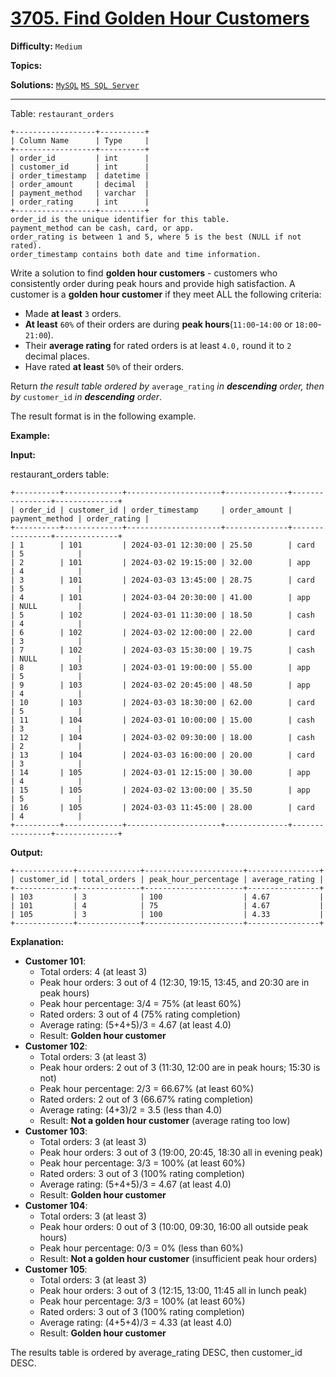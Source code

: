 # [3705. Find Golden Hour Customers](https://leetcode.com/problems/find-golden-hour-customers/)

**Difficulty:** `Medium`  

**Topics:**   

**Solutions:** [`MySQL`](../../src/sql/challenges/FindGoldenHourCustomers.sql) [`MS SQL Server`](../../src/sql/challenges/FindGoldenHourCustomers.sql)  

---

Table: `restaurant_orders`

```
+------------------+----------+
| Column Name      | Type     | 
+------------------+----------+
| order_id         | int      |
| customer_id      | int      |
| order_timestamp  | datetime |
| order_amount     | decimal  |
| payment_method   | varchar  |
| order_rating     | int      |
+------------------+----------+
order_id is the unique identifier for this table.
payment_method can be cash, card, or app.
order_rating is between 1 and 5, where 5 is the best (NULL if not rated).
order_timestamp contains both date and time information.
```

Write a solution to find **golden hour customers** - customers who consistently order during peak hours and provide high satisfaction. A customer is a **golden hour customer** if they meet ALL the following criteria:

* Made **at least** `3` orders.
* **At least** `60%` of their orders are during **peak hours**(`11:00`-`14:00` or `18:00`-`21:00`).
* Their **average rating** for rated orders is at least `4.0,` round it to `2` decimal places.
* Have rated **at least** `50%` of their orders.

Return *the result table ordered by* `average_rating` *in **descending** order, then by* `customer_id`​​​​​​​ *in **descending** order*.

The result format is in the following example.

**Example:**

**Input:**

restaurant\_orders table:

```
+----------+-------------+---------------------+--------------+----------------+--------------+
| order_id | customer_id | order_timestamp     | order_amount | payment_method | order_rating |
+----------+-------------+---------------------+--------------+----------------+--------------+
| 1        | 101         | 2024-03-01 12:30:00 | 25.50        | card           | 5            |
| 2        | 101         | 2024-03-02 19:15:00 | 32.00        | app            | 4            |
| 3        | 101         | 2024-03-03 13:45:00 | 28.75        | card           | 5            |
| 4        | 101         | 2024-03-04 20:30:00 | 41.00        | app            | NULL         |
| 5        | 102         | 2024-03-01 11:30:00 | 18.50        | cash           | 4            |
| 6        | 102         | 2024-03-02 12:00:00 | 22.00        | card           | 3            |
| 7        | 102         | 2024-03-03 15:30:00 | 19.75        | cash           | NULL         |
| 8        | 103         | 2024-03-01 19:00:00 | 55.00        | app            | 5            |
| 9        | 103         | 2024-03-02 20:45:00 | 48.50        | app            | 4            |
| 10       | 103         | 2024-03-03 18:30:00 | 62.00        | card           | 5            |
| 11       | 104         | 2024-03-01 10:00:00 | 15.00        | cash           | 3            |
| 12       | 104         | 2024-03-02 09:30:00 | 18.00        | cash           | 2            |
| 13       | 104         | 2024-03-03 16:00:00 | 20.00        | card           | 3            |
| 14       | 105         | 2024-03-01 12:15:00 | 30.00        | app            | 4            |
| 15       | 105         | 2024-03-02 13:00:00 | 35.50        | app            | 5            |
| 16       | 105         | 2024-03-03 11:45:00 | 28.00        | card           | 4            |
+----------+-------------+---------------------+--------------+----------------+--------------+
```

**Output:**

```
+-------------+--------------+----------------------+----------------+
| customer_id | total_orders | peak_hour_percentage | average_rating |
+-------------+--------------+----------------------+----------------+
| 103         | 3            | 100                  | 4.67           |
| 101         | 4            | 75                   | 4.67           |
| 105         | 3            | 100                  | 4.33           |
+-------------+--------------+----------------------+----------------+
```

**Explanation:**

* **Customer 101**:
  + Total orders: 4 (at least 3)
  + Peak hour orders: 3 out of 4 (12:30, 19:15, 13:45, and 20:30 are in peak hours)
  + Peak hour percentage: 3/4 = 75% (at least 60%)
  + Rated orders: 3 out of 4 (75% rating completion)
  + Average rating: (5+4+5)/3 = 4.67 (at least 4.0)
  + Result: **Golden hour customer**
* **Customer 102**:
  + Total orders: 3 (at least 3)
  + Peak hour orders: 2 out of 3 (11:30, 12:00 are in peak hours; 15:30 is not)
  + Peak hour percentage: 2/3 = 66.67% (at least 60%)
  + Rated orders: 2 out of 3 (66.67% rating completion)
  + Average rating: (4+3)/2 = 3.5 (less than 4.0)
  + Result: **Not a golden hour customer** (average rating too low)
* **Customer 103**:
  + Total orders: 3 (at least 3)
  + Peak hour orders: 3 out of 3 (19:00, 20:45, 18:30 all in evening peak)
  + Peak hour percentage: 3/3 = 100% (at least 60%)
  + Rated orders: 3 out of 3 (100% rating completion)
  + Average rating: (5+4+5)/3 = 4.67 (at least 4.0)
  + Result: **Golden hour customer**
* **Customer 104**:
  + Total orders: 3 (at least 3)
  + Peak hour orders: 0 out of 3 (10:00, 09:30, 16:00 all outside peak hours)
  + Peak hour percentage: 0/3 = 0% (less than 60%)
  + Result: **Not a golden hour customer** (insufficient peak hour orders)
* **Customer 105**:
  + Total orders: 3 (at least 3)
  + Peak hour orders: 3 out of 3 (12:15, 13:00, 11:45 all in lunch peak)
  + Peak hour percentage: 3/3 = 100% (at least 60%)
  + Rated orders: 3 out of 3 (100% rating completion)
  + Average rating: (4+5+4)/3 = 4.33 (at least 4.0)
  + Result: **Golden hour customer**

The results table is ordered by average\_rating DESC, then customer\_id DESC.